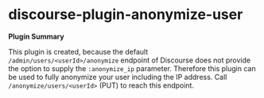 # **discourse-plugin-anonymize-user**

**Plugin Summary**

This plugin is created, because the default `/admin/users/<userId>/anonymize` endpoint of Discourse does not provide the option to supply the `:anonymize_ip` parameter.
Therefore this plugin can be used to fully anonymize your user including the IP address. Call `/anonymize/users/<userId>` (PUT) to reach this endpoint.
